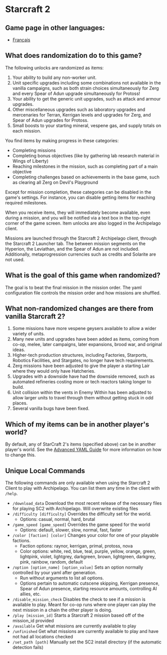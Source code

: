 # Starcraft 2

## Game page in other languages:
* [Français](/games/Starcraft%202/info/fr)

## What does randomization do to this game?

The following unlocks are randomized as items:
1. Your ability to build any non-worker unit.
2. Unit specific upgrades including some combinations not available in the vanilla campaigns, such as both strain choices simultaneously for Zerg and every Spear of Adun upgrade simultaneously for Protoss!
3. Your ability to get the generic unit upgrades, such as attack and armour upgrades.
4. Other miscellaneous upgrades such as laboratory upgrades and mercenaries for Terran, Kerrigan levels and upgrades for Zerg, and Spear of Adun upgrades for Protoss.
5. Small boosts to your starting mineral, vespene gas, and supply totals on each mission.

You find items by making progress in these categories:
* Completing missions
* Completing bonus objectives (like by gathering lab research material in Wings of Liberty)
* Reaching milestones in the mission, such as completing part of a main objective
* Completing challenges based on achievements in the base game, such as clearing all Zerg on Devil's Playground

Except for mission completion, these categories can be disabled in the game's settings. For instance, you can disable getting items for reaching required milestones.

When you receive items, they will immediately become available, even during a mission, and you will be
notified via a text box in the top-right corner of the game screen. Item unlocks are also logged in the Archipelago client.

Missions are launched through the Starcraft 2 Archipelago client, through the Starcraft 2 Launcher tab. The between mission segments on the Hyperion, the Leviathan, and the Spear of Adun are not included. Additionally, metaprogression currencies such as credits and Solarite are not used.

## What is the goal of this game when randomized?

The goal is to beat the final mission in the mission order. The yaml configuration file controls the mission order and how missions are shuffled.

## What non-randomized changes are there from vanilla Starcraft 2?

1. Some missions have more vespene geysers available to allow a wider variety of units.
2. Many new units and upgrades have been added as items, coming from co-op, melee, later campaigns, later expansions, brood war, and original ideas.
3. Higher-tech production structures, including Factories, Starports, Robotics Facilities, and Stargates, no longer have tech requirements.
4. Zerg missions have been adjusted to give the player a starting Lair where they would only have Hatcheries.
5. Upgrades with a downside have had the downside removed, such as automated refineries costing more or tech reactors taking longer to build.
6. Unit collision within the vents in Enemy Within has been adjusted to allow larger units to travel through them without getting stuck in odd places.
7. Several vanilla bugs have been fixed.

## Which of my items can be in another player's world?

By default, any of StarCraft 2's items (specified above) can be in another player's world. See the
[Advanced YAML Guide](https://archipelago.gg/tutorial/Archipelago/advanced_settings/en)
for more information on how to change this.

## Unique Local Commands

The following commands are only available when using the Starcraft 2 Client to play with Archipelago. You can list them any time in the client with `/help`.

* `/download_data` Download the most recent release of the necessary files for playing SC2 with Archipelago. Will overwrite existing files
* `/difficulty [difficulty]` Overrides the difficulty set for the world.
    * Options: casual, normal, hard, brutal
* `/game_speed [game_speed]` Overrides the game speed for the world
    * Options: default, slower, slow, normal, fast, faster
* `/color [faction] [color]` Changes your color for one of your playable factions.
    * Faction options: raynor, kerrigan, primal, protoss, nova
    * Color options: white, red, blue, teal, purple, yellow, orange, green, lightpink, violet, lightgrey, darkgreen, brown, lightgreen, darkgrey, pink, rainbow, random, default
* `/option [option_name] [option_value]` Sets an option normally controlled by your yaml after generation.
    * Run without arguments to list all options.
    * Options pertain to automatic cutscene skipping, Kerrigan presence, Spear of Adun presence, starting resource amounts, controlling AI allies, etc.
* `/disable_mission_check` Disables the check to see if a mission is available to play. Meant for co-op runs where one player can play the next mission in a chain the other player is doing.
* `/play [mission_id]` Starts a Starcraft 2 mission based off of the mission_id provided
* `/available` Get what missions are currently available to play
* `/unfinished` Get what missions are currently available to play and have not had all locations checked
* `/set_path [path]` Manually set the SC2 install directory (if the automatic detection fails)
